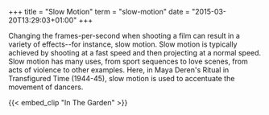 +++
title = "Slow Motion"
term = "slow-motion"
date = "2015-03-20T13:29:03+01:00"
+++

Changing the frames-per-second when shooting a film can result in a
variety of effects--for instance, slow motion.  Slow motion is
typically achieved by shooting at a fast speed and then projecting at
a normal speed. <!--more-->Slow motion has many uses, from sport sequences to
love scenes, from acts of violence to other examples. Here, in Maya
Deren's Ritual in Transfigured Time (1944-45), slow motion is used to
accentuate the movement of dancers.

{{< embed_clip "In The Garden" >}}
